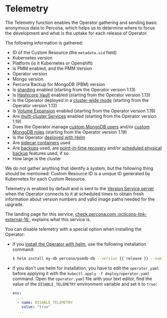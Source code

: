 # Telemetry

The Telemetry function enables the Operator gathering and sending basic anonymous data to Percona, which helps us to determine where to focus the development and what is the uptake for each release of Operator.

The following information is gathered:

* ID of the Custom Resource (the `metadata.uid` field)
* Kubernetes version
* Platform (is it Kubernetes or Openshift)
* Is PMM enabled, and the PMM Version
* Operator version
* Mongo version
* Percona Backup for MongoDB (PBM) version
* Is [sharding](sharding.md) enabled (starting from the Operator version 1.13)
* Is [Hashicorp Vault](encryption.md#use-hashicorp-vault-storage-for-encryption-keys) enabled (starting from the Operator version 1.13)
* Is the Operator deployed in a [cluster-wide mode](cluster-wide.md) (starting from the Operator version 1.13)
* Is [Volume Expansion](scaling.md#storage-resizing-with-volume-expansion-capability) enabled (starting from the Operator version 1.19)
* Are [multi-cluster Services](replication-mcs.md) enabled (starting from the Operator version 1.19)
* Does the Operator manage [custom MongoDB users](users.md#create-users-via-custom-resource) and/or [custom MongoDB roles](users.md#custom-mongodb-roles) (starting from the Operator version 1.19)
* Is the Operator [deployed with Helm](helm.md)
* Are [sidecar containers](sidecar.md) used
* Are [backups](backups.md) used, are [point-in-time recovery](backups-pitr.md) and/or [scheduled physical backup](backups-scheduled.md) features used, if so
* How large is the cluster

We do not gather anything that identify a system, but the following thing should be mentioned:
Custom Resource ID is a unique ID generated by Kubernetes for each Custom Resource.

Telemetry is enabled by default and is sent to the [Version Service server](update-db.md) when the Operator connects to it at scheduled times to obtain fresh information about version numbers and valid image paths needed for the upgrade.

The landing page for this service, [check.percona.com  :octicons-link-external-16:](https://check.percona.com/), explains what this service is.

You can disable telemetry with a special option when installing the Operator:

* if you [install the Operator with helm](helm.md), use the following installation command:

  ``` {.bash data-prompt="$" }
  $ helm install my-db percona/psmdb-db --version {{ release }} --namespace my-namespace --set disable_telemetry="true"
  ```

* if you don't use helm for installation, you have to edit the `operator.yaml`
  before applying it with the `kubectl apply -f deploy/operator.yaml` command.
  Open the `operator.yaml` file with your text editor, find the value of the
  `DISABLE_TELEMETRY` environment variable and set it to `true`:

  ```yaml
  env:
    ...
    - name: DISABLE_TELEMETRY
      value: "true"
    ...
  ```
